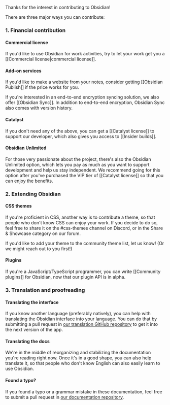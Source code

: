 Thanks for the interest in contributing to Obsidian!

There are three major ways you can contribute:

### 1. Financial contribution

#### Commercial license

If you'd like to use Obsidian for work activities, try to let your work get you a [[Commercial license|commercial license]].

#### Add-on services

If you'd like to make a website from your notes, consider getting [[Obsidian Publish]] if the price works for you.

If you're interested in an end-to-end encryption syncing solution, we also offer [[Obsidian Sync]]. In addition to end-to-end encryption, Obsidian Sync also comes with version history.

#### Catalyst

If you don't need any of the above, you can get a [[Catalyst license]] to support our developer, which also gives you access to [[Insider builds]].

#### Obsidian Unlimited

For those very passionate about the project, there's also the Obsidian Unlimited option, which lets you pay as much as you want to support development and help us stay independent. We recommend going for this option after you've purchased the VIP tier of [[Catalyst license]] so that you can enjoy the benefits.

### 2. Extending Obsidian

#### CSS themes

If you're proficient in CSS, another way is to contribute a theme, so that people who don't know CSS can enjoy your work. If you decide to do so, feel free to share it on the #css-themes channel on Discord, or in the Share & Showcase category on our forum.

If you'd like to add your theme to the community theme list, let us know! (Or we might reach out to you first!)

#### Plugins

If you're a JavaScript/TypeScript programmer, you can write [[Community plugins]] for Obsidian, now that our plugin API is in alpha.

### 3. Translation and proofreading

#### Translating the interface

If you know another language (preferably natively), you can help with translating the Obsidian interface into your language. You can do that by submitting a pull request in [our translation GitHub repository](https://github.com/obsidianmd/obsidian-translations) to get it into the next version of the app.

#### Translating the docs

We're in the middle of reorganizing and stabilizing the documentation you're reading right now. Once it's in a good shape, you can also help translate it, so that people who don't know English can also easily learn to use Obsidian.

#### Found a typo?

If you found a typo or a grammar mistake in these documentation, feel free to submit a pull request in [our documentation repository](https://github.com/obsidianmd/obsidian-docs).

